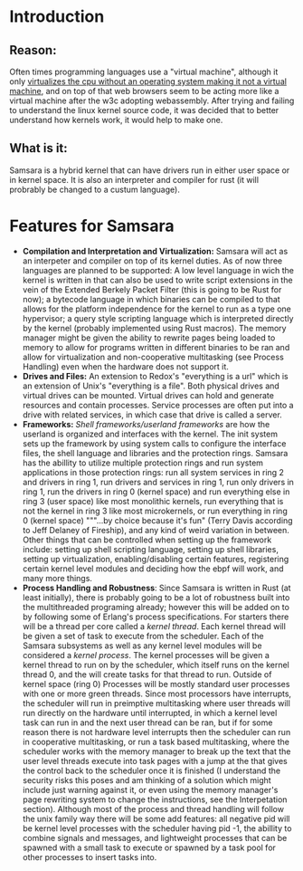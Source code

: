 # Introduction
## Reason:
Often times programming languages use a "virtual machine", although it only [virtualizes the cpu without an operating system making it not a virtual machine](https://stackoverflow.com/questions/861422/is-java-virtual-really-a-virtual-machine-in-the-same-sense-as-my-vmw), and on top of that web browsers seem to be acting more like a virtual machine after the w3c adopting webassembly. After trying and failing to understand the linux kernel source code, it was decided that to better understand how kernels work, it would help to make one.
## What is it:
Samsara is a hybrid kernel that can have drivers run in either user space or in kernel space. It is also an interpreter and compiler for rust (it will probrably be changed to a custum language).

# Features for Samsara
- **Compilation and Interpretation and Virtualization:** Samsara will act as an interpeter and compiler on top of its kernel duties. As of now three languages are planned to be supported: A low level language in wich the kernel is written in that can also be used to write script extensions in the vein of the Extended Berkely Packet Filter (this is going to be Rust for now); a bytecode language in which binaries can be compiled to that allows for the platform independence for the kernel to run as a type one hypervisor; a query style scripting language which is interpreted directly by the kernel (probably implemented using Rust macros). The memory manager might be given the ability to rewrite pages being loaded to memory to allow for programs written in different binaries to be ran and allow for virtualization and non-cooperative multitasking (see Process Handling) even when the hardware does not support it.
- **Drives and Files:** An extension to Redox's "everything is a url" which is an extension of Unix's "everything is a file". Both physical drives and virtual drives can be mounted. Virtual drives can hold and generate resources and contain processes. Service processes are often put into a drive with related services, in which case that drive is called a server.
- **Frameworks:** *Shell frameworks/userland frameworks* are how the userland is organized and interfaces with the kernel. The init system sets up the framework by using system calls to configure the interface files, the shell language and libraries and the protection rings. Samsara has the abillity to utilize multiple protection rings and run system applications in those protection rings: run all system services in ring 2 and drivers in ring 1, run drivers and services in ring 1, run only drivers in ring 1, run the drivers in ring 0 (kernel space) and run everything else in ring 3 (user space) like most monolithic kernels, run everything that is not the kernel in ring 3 like most microkernels, or run everything in ring 0 (kernel space) """...by choice because it's fun" (Terry Davis according to Jeff Delaney of Fireship), and any kind of weird variation in between. Other things that can be controlled when setting up the framework include: setting up shell scripting language, setting up shell libraries, setting up virtualization, enabling/disabling certain features, registering certain kernel level modules and deciding how the ebpf will work, and many more things.
- **Process Handling and Robustness**: Since Samsara is written in Rust (at least initially), there is probably going to be a lot of robustness built into the multithreaded programing already; however this will be added on to by following some of Erlang's process specifications. For starters there will be a thread per core called a *kernel thread*. Each kernel thread will be given a set of task to execute from the scheduler. Each of the Samsara subsystems as well as any kernel level modules will be considered a *kernel process*. The kernel processes will be given a kernel thread to run on by the scheduler, which itself runs on the kernel thread 0, and the will create tasks for that thread to run. Outside of kernel space (ring 0) Processes will be mostly standard user processes with one or more green threads. Since most processors have interrupts, the scheduler will run in preimptive multitasking where user threads will run directly on the hardware until interrupted, in which a kernel level task can run in and the next user thread can be ran, but if for some reason there is not hardware level interrupts then the scheduler can run in cooperative multitasking, or run a task based multitasking, where the scheduler works with the memory manager to break up the text that the user level threads execute into task pages with a jump at the that gives the control back to the scheduler once it is finished (I understand the security risks this poses and am thinking of a solution which might include just warning against it, or even using the memory manager's page rewriting system to change the instructions, see the Interpetation section). Although most of the process and thread handling will follow the unix family way there will be some add features: all negative pid will be kernel level processes with the scheduler having pid -1, the abillity to combine signals and messages, and lightweight processes that can be spawned with a small task to execute or spawned by a task pool for other processes to insert tasks into.
